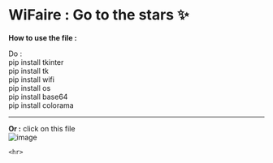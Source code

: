 # WiFaire : Go to the stars ✨

  __How to use the file :__

Do : <br>  pip install tkinter <br>
      pip install tk <br>
      pip install wifi <br>
      pip install os <br>
      pip install base64 <br>
      pip install colorama <br>
      <hr>
          __Or :__
          click on this file<br>
      ![image](https://github.com/b0xCastor/WiFaire/assets/144159132/54b473c4-d4ed-4f3c-acb0-bd124c67a713)

    <hr>

      
